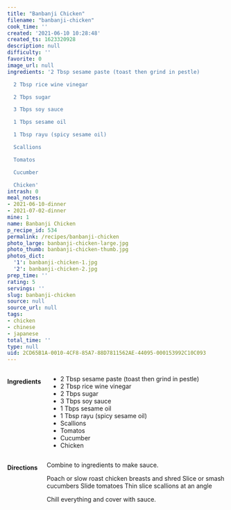 ```yaml
---
title: "Banbanji Chicken"
filename: "banbanji-chicken"
cook_time: ''
created: '2021-06-10 10:28:48'
created_ts: 1623320928
description: null
difficulty: ''
favorite: 0
image_url: null
ingredients: '2 Tbsp sesame paste (toast then grind in pestle)

  2 Tbsp rice wine vinegar

  2 Tbps sugar

  3 Tbps soy sauce

  1 Tbps sesame oil

  1 Tbsp rayu (spicy sesame oil)

  Scallions

  Tomatos

  Cucumber

  Chicken'
intrash: 0
meal_notes:
- 2021-06-10-dinner
- 2021-07-02-dinner
mine: 1
name: Banbanji Chicken
p_recipe_id: 534
permalink: /recipes/banbanji-chicken
photo_large: banbanji-chicken-large.jpg
photo_thumb: banbanji-chicken-thumb.jpg
photos_dict:
  '1': banbanji-chicken-1.jpg
  '2': banbanji-chicken-2.jpg
prep_time: ''
rating: 5
servings: ''
slug: banbanji-chicken
source: null
source_url: null
tags:
- chicken
- chinese
- japanese
total_time: ''
type: null
uid: 2CD65B1A-0010-4CF8-85A7-88D7811562AE-44095-000153992C10C093
---
```

<div class="large-8 medium-7 columns" id="writeup">	</div><!-- #writeup -->
</div><!-- #row-one -->
<div class="row" id="row-two">	<div class="medium-4 small-5 columns" id="ingredients"><h4>Ingredients</h4><div class="box box-ingredients content"><ul>
<li>2 Tbsp sesame paste (toast then grind in pestle)</li>
<li>2 Tbsp rice wine vinegar</li>
<li>2 Tbps sugar</li>
<li>3 Tbps soy sauce</li>
<li>1 Tbps sesame oil</li>
<li>1 Tbsp rayu (spicy sesame oil)</li>
<li>Scallions</li>
<li>Tomatos</li>
<li>Cucumber</li>
<li>Chicken</li>
</ul>
</div>	</div>	<div class="medium-6 small-7 columns" id="directions"><h4>Directions</h4><div class="box box-directions content"><p>Combine to ingredients to make sauce.</p>
<p>Poach or slow roast chicken breasts and shred
Slice or smash cucumbers
Slide tomatoes
Thin slice scallions at an angle</p>
<p>Chill everything and cover with sauce.</p>
</div>	</div>
